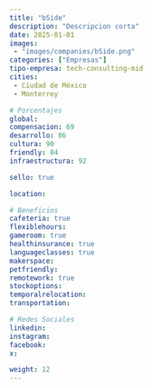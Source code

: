 ```yaml
---
title: "bSide"
description: "Descripcion corta"
date: 2025-01-01
images:
 - "images/companies/bSide.png"
categories: ["Empresas"]
tipo-empresa: tech-consulting-mid
cities: 
 - Ciudad de México
 - Monterrey

# Porcentajes  
global: 
compensacion: 69
desarrollo: 86
cultura: 90
friendly: 84
infraestructura: 92 

sello: true

location: 

# Beneficios
cafeteria: true
flexiblehours: 
gameroom: true
healthinsurance: true
languageclasses: true
makerspace: 
petfriendly: 
remotework: true
stockoptions: 
temporalrelocation: 
transportation: 

# Redes Sociales
linkedin: 
instagram: 
facebook: 
x: 

weight: 12
---
```

